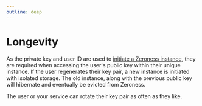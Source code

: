 ```yaml
---
outline: deep
---
```


# Longevity

As the private key and user ID are used to [initiate a Zeroness instance](./scalability.md), they are required when accessing the user's public key within their unique instance. If the user regenerates their key pair, a new instance is initiated with isolated storage. The old instance, along with the previous public key will hibernate and eventually be evicted from Zeroness.

The user or your service can rotate their key pair as often as they like.
